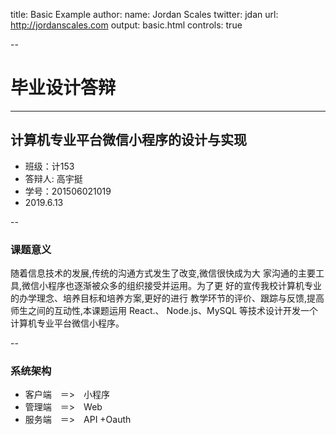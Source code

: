 title: Basic Example
author:
  name: Jordan Scales
  twitter: jdan
  url: http://jordanscales.com
output: basic.html
controls: true

--

# 毕业设计答辩
<hr>

## 计算机专业平台微信小程序的设计与实现
- 班级：计153 
- 答辩人: 高宇挺
- 学号：201506021019
- 2019.6.13

--

### 课题意义

随着信息技术的发展,传统的沟通方式发生了改变,微信很快成为大
家沟通的主要工具,微信小程序也逐渐被众多的组织接受并运用。为了更
好的宣传我校计算机专业的办学理念、培养目标和培养方案,更好的进行
教学环节的评价、跟踪与反馈,提高师生之间的互动性,本课题运用 React.、
Node.js、MySQL 等技术设计开发一个计算机专业平台微信小程序。

--

### 系统架构

* 客户端　＝>　小程序
* 管理端　＝>　Web
* 服务端　＝>　API +Oauth
